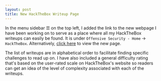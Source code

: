 ```yaml
---
layout: post
title: New HackTheBox Writeup Page
---
```


In the menu sidebar ☰ on the top left, I added the link to the new webpage I have been working on to serve as a place where all my HackTheBox writeups can easily be found. It is under `Offensive Security - Home` → `HackTheBox`. Alternatively, [click here](https://securitynoodle.github.io/RedTeam/HackTheBox/) to view the new page. 

The list of writeups are in alphabetical order to facilitate finding specific challenges to read up on. I have also included a general difficulty rating that's based on the user-rated scale on HackTheBox's website so readers can get an idea of the level of complexity associated with each of the writeups.
